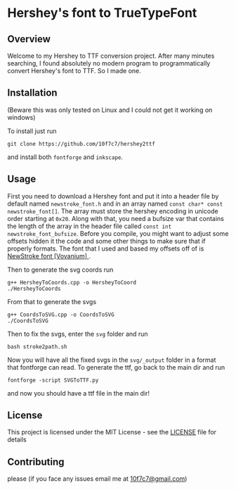 # Hershey's font to TrueTypeFont

## Overview

Welcome to my Hershey to TTF conversion project. After many minutes searching, I found absolutely no modern program to programmatically convert Hershey's font to TTF. So I made one.

## Installation
(Beware this was only tested on Linux and I could not get it working on windows)

To install just run

    git clone https://github.com/10f7c7/hershey2ttf

and install both `fontforge` and `inkscape`.

## Usage
First you need to download a Hershey font and put it into a header file by default named `newstroke_font.h` and in an array named `const char* const newstroke_font[]`. The array must store the hershey encoding in unicode order starting at `0x20`. Along with that, you need a bufsize var that contains the length of the array in the header file called `const int newstroke_font_bufsize`. Before you compile, you might want to adjust some offsets hidden it the code and some other things to make sure that if properly formats. The font that I used and based my offsets off of is [
NewStroke font [Vovanium]
](https://vovanium.ru/sledy/newstroke/en).

Then to generate the svg coords run

    g++ HersheyToCoords.cpp -o HersheyToCoord 
    ./HersheyToCoords

From that to generate the svgs 

    g++ CoordsToSVG.cpp -o CoordsToSVG
    ./CoordsToSVG

Then to fix the svgs, enter the `svg` folder and run

    bash stroke2path.sh

Now you will have all the fixed svgs in the `svg/_output` folder in a format that fontforge can read. To generate the ttf, go back to the main dir and run

    fontforge -script SVGToTTF.py

and now you should have a ttf file in the main dir!


## License
This project is licensed under the MIT License - see the [LICENSE](LICENSE) file for details

## Contributing
please (if you face any issues email me at 10f7c7@gmail.com)
